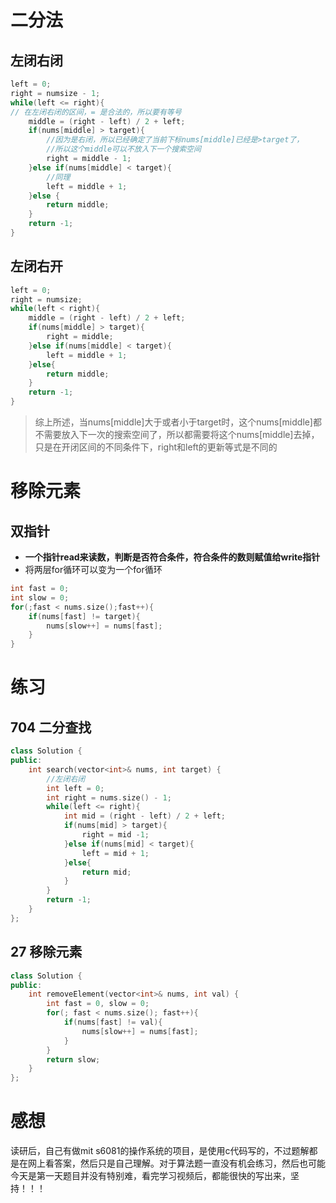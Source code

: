 # 二分法

## 左闭右闭

```c++
left = 0;
right = numsize - 1;
while(left <= right){
// 在左闭右闭的区间，= 是合法的，所以要有等号
    middle = (right - left) / 2 + left;
    if(nums[middle] > target){
  		//因为是右闭，所以已经确定了当前下标nums[middle]已经是>target了，
        //所以这个middle可以不放入下一个搜索空间
        right = middle - 1;
    }else if(nums[middle] < target){
        //同理
        left = middle + 1;
    }else {
        return middle;
    }
    return -1;
}

```

## 左闭右开

```c++
left = 0;
right = numsize;
while(left < right){
    middle = (right - left) / 2 + left;
    if(nums[middle] > target){
        right = middle;
    }else if(nums[middle] < target){
        left = middle + 1;
    }else{
        return middle;
    }
    return -1;
}
```

> 综上所述，当nums[middle]大于或者小于target时，这个nums[middle]都不需要放入下一次的搜索空间了，所以都需要将这个nums[middle]去掉，只是在开闭区间的不同条件下，right和left的更新等式是不同的

# 移除元素

## 双指针

- **一个指针read来读数，判断是否符合条件，符合条件的数则赋值给write指针**
- 将两层for循环可以变为一个for循环

```c++
int fast = 0;
int slow = 0;
for(;fast < nums.size();fast++){
    if(nums[fast] != target){
        nums[slow++] = nums[fast];
    }
}
```

# 练习

## 704 二分查找

```c++
class Solution {
public:
    int search(vector<int>& nums, int target) {
        //左闭右闭
        int left = 0;
        int right = nums.size() - 1;
        while(left <= right){
            int mid = (right - left) / 2 + left;
            if(nums[mid] > target){
                right = mid -1;
            }else if(nums[mid] < target){
                left = mid + 1;
            }else{
                return mid;
            }
        }
        return -1;
    }
};
```

## 27 移除元素

```c++
class Solution {
public:
    int removeElement(vector<int>& nums, int val) {
        int fast = 0, slow = 0;
        for(; fast < nums.size(); fast++){
            if(nums[fast] != val){
                nums[slow++] = nums[fast];
            }
        }
        return slow;
    }
};
```

# 感想

读研后，自己有做mit s6081的操作系统的项目，是使用c代码写的，不过题解都是在网上看答案，然后只是自己理解。对于算法题一直没有机会练习，然后也可能今天是第一天题目并没有特别难，看完学习视频后，都能很快的写出来，坚持！！！